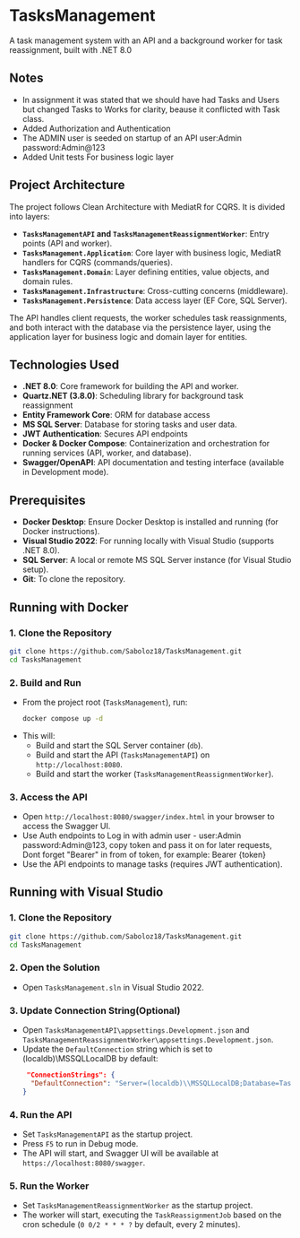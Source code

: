# TasksManagement

A task management system with an API and a background worker for task reassignment, built with .NET 8.0 


## Notes
- In assignment it was stated that we should have had Tasks and Users but changed Tasks to Works for clarity, beause it conflicted with Task class.
- Added Authorization and Authentication
- The ADMIN user is seeded on startup of an API user:Admin password:Admin@123
- Added Unit tests For business logic layer

## Project Architecture

The project follows Clean Architecture with MediatR for CQRS. It is divided into layers:

- **`TasksManagementAPI` and `TasksManagementReassignmentWorker`**: Entry points (API and worker).
- **`TasksManagement.Application`**: Core layer with business logic, MediatR handlers for CQRS (commands/queries).
- **`TasksManagement.Domain`**: Layer defining entities, value objects, and domain rules.
- **`TasksManagement.Infrastructure`**: Cross-cutting concerns (middleware).
- **`TasksManagement.Persistence`**: Data access layer (EF Core, SQL Server).

The API handles client requests, the worker schedules task reassignments, and both interact with the database via the persistence layer, using the application layer for business logic and domain layer for entities.

## Technologies Used

- **.NET 8.0**: Core framework for building the API and worker.
- **Quartz.NET (3.8.0)**: Scheduling library for background task reassignment
- **Entity Framework Core**: ORM for database access 
- **MS SQL Server**: Database for storing tasks and user data.
- **JWT Authentication**: Secures API endpoints 
- **Docker & Docker Compose**: Containerization and orchestration for running services (API, worker, and database).
- **Swagger/OpenAPI**: API documentation and testing interface (available in Development mode).

## Prerequisites

- **Docker Desktop**: Ensure Docker Desktop is installed and running (for Docker instructions).
- **Visual Studio 2022**: For running locally with Visual Studio (supports .NET 8.0).
- **SQL Server**: A local or remote MS SQL Server instance (for Visual Studio setup).
- **Git**: To clone the repository.

## Running with Docker

### 1. Clone the Repository
```bash
git clone https://github.com/Saboloz18/TasksManagement.git
cd TasksManagement
```

### 2. Build and Run
- From the project root (`TasksManagement`), run:
  ```bash
  docker compose up -d
  ```
- This will:
  - Build and start the SQL Server container (`db`).
  - Build and start the API (`TasksManagementAPI`) on `http://localhost:8080`.
  - Build and start the worker (`TasksManagementReassignmentWorker`).

### 3. Access the API
- Open `http://localhost:8080/swagger/index.html` in your browser to access the Swagger UI.
- Use Auth endpoints to Log in with admin user - user:Admin password:Admin@123, copy token and pass it on for later requests, Dont forget "Bearer" in from of token, for example: Bearer {token}
- Use the API endpoints to manage tasks (requires JWT authentication).


## Running with Visual Studio

### 1. Clone the Repository
```bash
git clone https://github.com/Saboloz18/TasksManagement.git
cd TasksManagement
```

### 2. Open the Solution
- Open `TasksManagement.sln` in Visual Studio 2022.

### 3. Update Connection String(Optional)
- Open `TasksManagementAPI\appsettings.Development.json` and `TasksManagementReassignmentWorker\appsettings.Development.json`.
- Update the `DefaultConnection` string which is set to (localdb)\\MSSQLLocalDB by default:
  ```json
   "ConnectionStrings": {
    "DefaultConnection": "Server=(localdb)\\MSSQLLocalDB;Database=TasksManagement;Trusted_Connection=True;"
  }
  ```
### 4. Run the API
- Set `TasksManagementAPI` as the startup project.
- Press `F5` to run in Debug mode.
- The API will start, and Swagger UI will be available at `https://localhost:8080/swagger`.

### 5. Run the Worker
- Set `TasksManagementReassignmentWorker` as the startup project.
- The worker will start, executing the `TaskReassignmentJob` based on the cron schedule (`0 0/2 * * * ?` by default, every 2 minutes).



